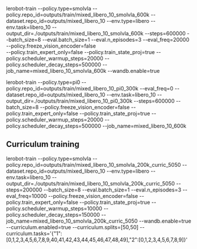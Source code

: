 lerobot-train   --policy.type=smolvla --policy.repo_id=outputs/train/mixed_libero_10_smolvla_600k --dataset.repo_id=outputs/mixed_libero_10   --env.type=libero   --env.task=libero_10   --output_dir=./outputs/train/mixed_libero_10_smolvla_600k   --steps=600000   --batch_size=8   --eval.batch_size=1   --eval.n_episodes=3   --eval_freq=20000   --policy.freeze_vision_encoder=false   
--policy.train_expert_only=false   --policy.train_state_proj=true   --policy.scheduler_warmup_steps=20000   --policy.scheduler_decay_steps=500000   --job_name=mixed_libero_10_smolvla_600k --wandb.enable=true

lerobot-train   --policy.type=pi0  --policy.repo_id=outputs/train/mixed_libero_10_pi0_300k --eval_freq=0 --dataset.repo_id=outputs/mixed_libero_10   --env.task=libero_10   --output_dir=./outputs/train/mixed_libero_10_pi0_300k  --steps=600000   --batch_size=8  --policy.freeze_vision_encoder=false   --policy.train_expert_only=false   --policy.train_state_proj=true   --policy.scheduler_warmup_steps=20000   --policy.scheduler_decay_steps=500000   --job_name=mixed_libero_10_600k



## Curriculum training
lerobot-train --policy.type=smolvla --policy.repo_id=outputs/train/mixed_libero_10_smolvla_200k_curric_5050 --dataset.repo_id=outputs/mixed_libero_10 --env.type=libero --env.task=libero_10 --output_dir=./outputs/train/mixed_libero_10_smolvla_200k_curric_5050 --steps=200000 --batch_size=8 --eval.batch_size=1 --eval.n_episodes=3 --eval_freq=10000 --policy.freeze_vision_encoder=false --policy.train_expert_only=false --policy.train_state_proj=true --policy.scheduler_warmup_steps=10000 --policy.scheduler_decay_steps=150000 --job_name=mixed_libero_10_smolvla_200k_curric_5050 --wandb.enable=true --curriculum.enabled=true --curriculum.splits=[50,50] --curriculum.tasks='{"1":[0,1,2,3,4,5,6,7,8,9,40,41,42,43,44,45,46,47,48,49],"2":[0,1,2,3,4,5,6,7,8,9]}'